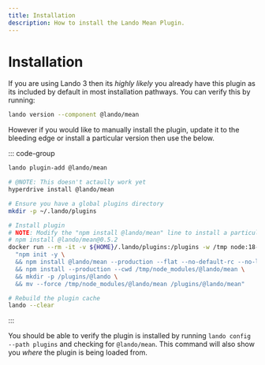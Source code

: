 ```yaml
---
title: Installation
description: How to install the Lando Mean Plugin.
---
```


# Installation

If you are using Lando 3 then its *highly likely* you already have this plugin as its included by default in most installation pathways. You can verify this by running:

```sh
lando version --component @lando/mean
```

However if you would like to manually install the plugin, update it to the bleeding edge or install a particular version then use the below.

::: code-group
```sh [lando 3.21+]
lando plugin-add @lando/mean
```

```sh [hyperdrive]
# @NOTE: This doesn't actaully work yet
hyperdrive install @lando/mean
```

```sh [docker]
# Ensure you have a global plugins directory
mkdir -p ~/.lando/plugins

# Install plugin
# NOTE: Modify the "npm install @lando/mean" line to install a particular version eg
# npm install @lando/mean@0.5.2
docker run --rm -it -v ${HOME}/.lando/plugins:/plugins -w /tmp node:18-alpine sh -c \
  "npm init -y \
  && npm install @lando/mean --production --flat --no-default-rc --no-lockfile --link-duplicates \
  && npm install --production --cwd /tmp/node_modules/@lando/mean \
  && mkdir -p /plugins/@lando \
  && mv --force /tmp/node_modules/@lando/mean /plugins/@lando/mean"

# Rebuild the plugin cache
lando --clear
```
:::

You should be able to verify the plugin is installed by running `lando config --path plugins` and checking for `@lando/mean`. This command will also show you _where_ the plugin is being loaded from.
